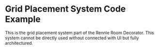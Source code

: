# Grid Placement System Code Example
This is the grid placement system part of the Rennie Room Decorator. 
This system cannot be directly used without connected with UI but fully architectured.
